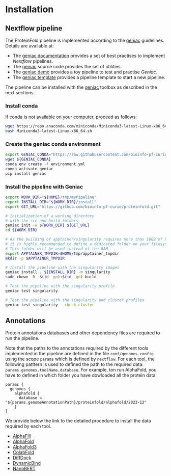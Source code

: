 # Installation

## Nextflow pipeline

The ProteinFold pipeline is implemented according to the [geniac](https://github.com/bioinfo-pf-curie/geniac) guidelines. Details are available at:

* The [geniac documentation](https://geniac.readthedocs.io) provides a set of best practises to implement *Nextflow* pipelines.
* The [geniac](https://github.com/bioinfo-pf-curie/geniac) source code provides the set of utilities.
* The [geniac demo](https://github.com/bioinfo-pf-curie/geniac-demo) provides a toy pipeline to test and practise *Geniac*.
* The [geniac template](https://github.com/bioinfo-pf-curie/geniac-template) provides a pipeline template to start a new pipeline.

The pipeline can be installed with the [geniac](https://github.com/bioinfo-pf-curie/geniac) toolbox as described in the next sections.

### Install conda

If conda is not available on your computer, proceed as follows:

```bash
wget https://repo.anaconda.com/miniconda/Miniconda3-latest-Linux-x86_64.sh
bash Miniconda3-latest-Linux-x86_64.sh
```

### Create the geniac conda environment
```bash
export GENIAC_CONDA="https://raw.githubusercontent.com/bioinfo-pf-curie/geniac/release/environment.yml"
wget ${GENIAC_CONDA}
conda env create -f environment.yml
conda activate geniac
pip install geniac
```

### Install the pipeline with Geniac

```bash
export WORK_DIR="${HOME}/tmp/myPipeline"
export INSTALL_DIR="${WORK_DIR}/install"
export GIT_URL="https://github.com/bioinfo-pf-curie/proteinfold.git"

# Initialization of a working directory
# with the src and build folders
geniac init -w ${WORK_DIR} ${GIT_URL}
cd ${WORK_DIR}

# As the building of apptainer/singularity requires more than 16GB of RAM memory,
# it is highly recommended to define a dedicated folder on your filesystem.
# This folder will be used instead of the RAM
export APPTAINER_TMPDIR=$HOME/tmp/apptainer_tmpdir
mkdir -p $APPTAINER_TMPDIR

# Install the pipeline with the singularity images
geniac install . ${INSTALL_DIR} -m singularity
sudo chown -R  $(id -gn):$(id -gn) build

# Test the pipeline with the singularity profile
geniac test singularity

# Test the pipeline with the singularity and cluster profiles
geniac test singularity --check-cluster
```


## Annotations

Protein annotations databases and other dependency files are required to run the pipeline.

Note that the paths to the annotations required by the different tools implemented in the pipeline are defined in the file `conf/genomes.config` using the scope `params` which is defined by `nextflow`. For each tool, the following patttern is used to defined the path to the required data: `params.genomes.toolName.database`. For example, ton run AlphaFold, you have to defined in which folder you have dowloaded all the protein data:


```
params {
  genomes {
    alphafold {
      database = "${params.genomeAnnotationPath}/proteinfold/alphafold/2023-12"
    }
}
```

We provide below the link to the detailed procedure to install the data required by each tool.

* [AlphaFill](annotations/alphafill.md)
* [AlphaFold](annotations/alphafold.md)
* [AlphaFold3](annotations/alphafold3.md)
* [ColabFold](annotations/colabfold.md)
* [DiffDock](annotations/diffdock.md)
* [DynamicBind](annotations/dynamicbind.md)
* [NanoBERT](annotations/nanobert.md)
